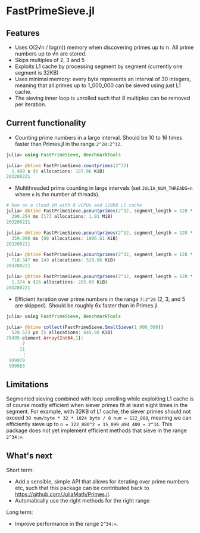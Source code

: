 # FastPrimeSieve.jl

## Features

- Uses O(2√n / log(n)) memory when discovering primes up to n. All prime numbers up to √n are stored.
- Skips multiples of 2, 3 and 5
- Exploits L1 cache by processing segment by segment (currently one segment is 32KB)
- Uses minimal memory: every byte represents an interval of 30 integers, meaning that all primes up to 1_000_000 can be sieved using just L1 cache.
- The sieving inner loop is unrolled such that 8 multiples can be removed per iteration.

## Current functionality

- Counting prime numbers in a large interval. Should be 10 to 16 times faster than Primes.jl
in the range `2^20:2^32`.

```julia
julia> using FastPrimeSieve, BenchmarkTools

julia> @btime FastPrimeSieve.countprimes(2^32)
  1.489 s (6 allocations: 187.86 KiB)
203280221
```

- Multithreaded prime counting in large intervals (set `JULIA_NUM_THREADS=n` where `n` is
  the number of threads).

```julia
# Ran on a cloud VM with 8 vCPUs and 128KB L1 cache
julia> @btime FastPrimeSieve.pcountprimes(2^32, segment_length = 128 * 1024, threads = 8)
  290.254 ms (173 allocations: 1.91 MiB)
203280221

julia> @btime FastPrimeSieve.pcountprimes(2^32, segment_length = 128 * 1024, threads = 4)
  359.990 ms (88 allocations: 1006.61 KiB)
203280221

julia> @btime FastPrimeSieve.pcountprimes(2^32, segment_length = 128 * 1024, threads = 2)
  710.347 ms (49 allocations: 528.06 KiB)
203280221

julia> @btime FastPrimeSieve.pcountprimes(2^32, segment_length = 128 * 1024, threads = 1)
  1.374 s (26 allocations: 285.03 KiB)
203280221
```

- Efficient iteration over prime numbers in the range `7:2^20` (2, 3, and 5 are skipped).
Should be roughly 6x faster than in Primes.jl.

```julia
julia> using FastPrimeSieve, BenchmarkTools

julia> @btime collect(FastPrimeSieve.SmallSieve(1_000_000))
  528.523 μs (5 allocations: 645.98 KiB)
78495-element Array{Int64,1}:
      7
     11
      ⋮
 999979
 999983
```

## Limitations
Segmented sieving combined with loop unrolling while exploiting L1 cache is of course mostly
efficient when siever primes fit at least eight times in the segment. For example, with 32KB
of L1 cache, the siever primes should not exceed `30 num/byte * 32 * 1024 byte / 8 num = 122_880`, meaning we can efficiently sieve up to `n = 122_880^2 = 15_099_494_400 ≈ 2^34`. This package does not yet implement efficient methods that sieve in the range `2^34:∞`.

## What's next

Short term:
- Add a sensible, simple API that allows for iterating over prime numbers etc, such that
  this package can be contributed back to https://github.com/JuliaMath/Primes.jl.
- Automatically use the right methods for the right range

Long term:
- Improve performance in the range `2^34:∞`.
